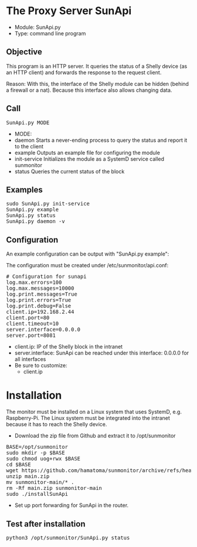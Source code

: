 # The Proxy Server SunApi
* Module: SunApi.py
* Type: command line program

## Objective
This program is an HTTP server.
It queries the status of a Shelly device (as an HTTP client) and forwards the response to the request client.

Reason: With this, the interface of the Shelly module can be hidden (behind a firewall or a nat). Because this
interface also allows changing data.

## Call
<pre>
SunApi.py MODE
</pre>
* MODE:
 * daemon Starts a never-ending process to query the status and report it to the client
 * example Outputs an example file for configuring the module
 * init-service Initializes the module as a SystemD service called sunmonitor
 * status Queries the current status of the block

## Examples
<pre>
sudo SunApi.py init-service
SunApi.py example
SunApi.py status
SunApi.py daemon -v
</pre>

## Configuration
An example configuration can be output with "SunApi.py example":

The configuration must be created under /etc/sunmonitor/api.conf:
<pre>
# Configuration for sunapi
log.max.errors=100
log.max.messages=10000
log.print.messages=True
log.print.errors=True
log.print.debug=False
client.ip=192.168.2.44
client.port=80
client.timeout=10
server.interface=0.0.0.0
server.port=8081
</pre>
* client.ip: IP of the Shelly block in the intranet
* server.interface: SunApi can be reached under this interface: 0.0.0.0 for all interfaces
* Be sure to customize:
  * client.ip

# Installation
The monitor must be installed on a Linux system that uses SystemD, e.g. Raspberry-Pi.
The Linux system must be integrated into the intranet because it has to reach the Shelly device.

* Download the zip file from Github and extract it to /opt/sunmonitor
<pre>
BASE=/opt/sunmonitor
sudo mkdir -p $BASE
sudo chmod uog+rwx $BASE
cd $BASE
wget https://github.com/hamatoma/sunmonitor/archive/refs/heads/main.zip
unzip main.zip
mv sunmonitor-main/* .
rm -Rf main.zip sunmonitor-main
sudo ./installSunApi
</pre>
* Set up port forwarding for SunApi in the router.

## Test after installation
<pre>
python3 /opt/sunmonitor/SunApi.py status
</pre>
